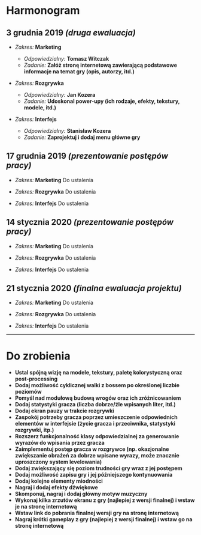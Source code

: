 # Harmonogram

## 3 grudnia 2019 _(druga ewaluacja)_

-   _Zakres:_ **Marketing**

    -   _Odpowiedzialny:_ **Tomasz Witczak**
    -   _Zadanie:_ **Załóż stronę internetową zawierającą podstawowe informacje na temat gry (opis, autorzy, itd.)**

-   _Zakres:_ **Rozgrywka**

    -   _Odpowiedzialny:_ **Jan Kozera**
    -   _Zadanie:_ **Udoskonal power-upy (ich rodzaje, efekty, tekstury, modele, itd.)**

-   _Zakres:_ **Interfejs**

    -   _Odpowiedzialny:_ **Stanisław Kozera**
    -   _Zadanie:_ **Zaprojektuj i dodaj menu główne gry**

## 17 grudnia 2019 _(prezentowanie postępów pracy)_

-   _Zakres:_ **Marketing**
    Do ustalenia

-   _Zakres:_ **Rozgrywka**
    Do ustalenia

*   _Zakres:_ **Interfejs**
    Do ustalenia

## 14 stycznia 2020 _(prezentowanie postępów pracy)_

-   _Zakres:_ **Marketing**
    Do ustalenia

-   _Zakres:_ **Rozgrywka**
    Do ustalenia

-   _Zakres:_ **Interfejs**
    Do ustalenia

## 21 stycznia 2020 _(finalna ewaluacja projektu)_

-   _Zakres:_ **Marketing**
    Do ustalenia

-   _Zakres:_ **Rozgrywka**
    Do ustalenia

*   _Zakres:_ **Interfejs**
    Do ustalenia

---

# Do zrobienia

-   **Ustal spójną wizję na modele, tekstury, paletę kolorystyczną oraz post-processing**
-   **Dodaj możliwość cyklicznej walki z bossem po określonej liczbie poziomów**
-   **Pomyśl nad modułową budową wrogów oraz ich zróżnicowaniem**
-   **Dodaj statystyki gracza (liczba dobrze/źle wpisanych liter, itd.)**
-   **Dodaj ekran pauzy w trakcie rozgrywki**
-   **Zaspokój potrzeby gracza poprzez umieszczenie odpowiednich elementów w interfejsie (życie gracza i przeciwnika, statystyki rozgrywki, itp.)**
-   **Rozszerz funkcjonalność klasy odpowiedzialnej za generowanie wyrazów do wpisania przez gracza**
-   **Zaimplementuj postęp gracza w rozgrywce (np. okazjonalne zwiększanie obrażeń za dobrze wpisane wyrazy, może znacznie uproszczony system levelowania)**
-   **Dodaj zwiększający się poziom trudności gry wraz z jej postępem**
-   **Dodaj możliwość zapisu gry i jej późniejszego kontynuowania**
-   **Dodaj kolejne elementy miodności**
-   **Nagraj i dodaj efekty dźwiękowe**
-   **Skomponuj, nagraj i dodaj główny motyw muzyczny**
-   **Wykonaj kilka zrzutów ekranu z gry (najlepiej z wersji finalnej) i wstaw je na stronę internetową**
-   **Wstaw link do pobrania finalnej wersji gry na stronę internetową**
-   **Nagraj krótki gameplay z gry (najlepiej z wersji finalnej) i wstaw go na stronę internetową**
